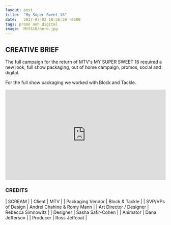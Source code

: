 ```yaml
---
layout: post
title:  "My Super Sweet 16"
date:   2017-07-02 10:56:59 -0500
tags: promo ooh digital
image:	MYSS16/hero.jpg	
---
```


## CREATIVE BRIEF

The full campaign for the return of MTV's MY SUPER SWEET 16 required a new look, full show packaging, out of home campaign, promos, social and digital.  

For the full show packaging we worked with Block and Tackle.  


<div style="padding:56.25% 0 0 0;position:relative;"><iframe src="https://player.vimeo.com/video/871872386?title=0&byline=0&portrait=0" style="position:absolute;top:0;left:0;width:100%;height:100%;" frameborder="0" allow="autoplay; fullscreen" allowfullscreen></iframe></div><script src="https://player.vimeo.com/api/player.js"></script>


### CREDITS 

| SCREAM |
| Client | MTV |
| Packaging Vendor | Block & Tackle |
| SVP/VPs of Design | Andrei Chahine & Romy Mann |
| Art Director / Designer | Rebecca Simnowitz |
| Designer | Sasha Safir-Cohen |
| Animator | Dana Jefferson |
| Producer | Ross Jeffcoat |

